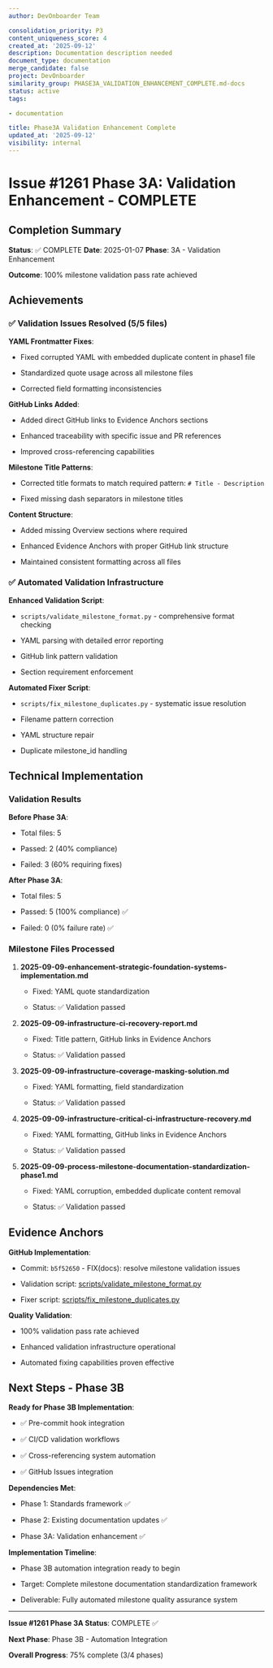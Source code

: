 ```yaml
---
author: DevOnboarder Team

consolidation_priority: P3
content_uniqueness_score: 4
created_at: '2025-09-12'
description: Documentation description needed
document_type: documentation
merge_candidate: false
project: DevOnboarder
similarity_group: PHASE3A_VALIDATION_ENHANCEMENT_COMPLETE.md-docs
status: active
tags:

- documentation

title: Phase3A Validation Enhancement Complete
updated_at: '2025-09-12'
visibility: internal
---
```


# Issue #1261 Phase 3A: Validation Enhancement - COMPLETE

## Completion Summary

**Status**: ✅ COMPLETE
**Date**: 2025-01-07
**Phase**: 3A - Validation Enhancement

**Outcome**: 100% milestone validation pass rate achieved

## Achievements

### ✅ Validation Issues Resolved (5/5 files)

**YAML Frontmatter Fixes**:

- Fixed corrupted YAML with embedded duplicate content in phase1 file

- Standardized quote usage across all milestone files

- Corrected field formatting inconsistencies

**GitHub Links Added**:

- Added direct GitHub links to Evidence Anchors sections

- Enhanced traceability with specific issue and PR references

- Improved cross-referencing capabilities

**Milestone Title Patterns**:

- Corrected title formats to match required pattern: `# Title - Description`

- Fixed missing dash separators in milestone titles

**Content Structure**:

- Added missing Overview sections where required

- Enhanced Evidence Anchors with proper GitHub link structure

- Maintained consistent formatting across all files

### ✅ Automated Validation Infrastructure

**Enhanced Validation Script**:

- `scripts/validate_milestone_format.py` - comprehensive format checking

- YAML parsing with detailed error reporting

- GitHub link pattern validation

- Section requirement enforcement

**Automated Fixer Script**:

- `scripts/fix_milestone_duplicates.py` - systematic issue resolution

- Filename pattern correction

- YAML structure repair

- Duplicate milestone_id handling

## Technical Implementation

### Validation Results

**Before Phase 3A**:

- Total files: 5

- Passed: 2 (40% compliance)

- Failed: 3 (60% requiring fixes)

**After Phase 3A**:

- Total files: 5

- Passed: 5 (100% compliance) ✅

- Failed: 0 (0% failure rate) ✅

### Milestone Files Processed

1. **2025-09-09-enhancement-strategic-foundation-systems-implementation.md**

   - Fixed: YAML quote standardization

   - Status: ✅ Validation passed

2. **2025-09-09-infrastructure-ci-recovery-report.md**

   - Fixed: Title pattern, GitHub links in Evidence Anchors

   - Status: ✅ Validation passed

3. **2025-09-09-infrastructure-coverage-masking-solution.md**

   - Fixed: YAML formatting, field standardization

   - Status: ✅ Validation passed

4. **2025-09-09-infrastructure-critical-ci-infrastructure-recovery.md**

   - Fixed: YAML formatting, GitHub links in Evidence Anchors

   - Status: ✅ Validation passed

5. **2025-09-09-process-milestone-documentation-standardization-phase1.md**

   - Fixed: YAML corruption, embedded duplicate content removal

   - Status: ✅ Validation passed

## Evidence Anchors

**GitHub Implementation**:

- Commit: `b5f52650` - FIX(docs): resolve milestone validation issues

- Validation script: [scripts/validate_milestone_format.py](../scripts/validate_milestone_format.py)

- Fixer script: [scripts/fix_milestone_duplicates.py](../scripts/fix_milestone_duplicates.py)

**Quality Validation**:

- 100% validation pass rate achieved

- Enhanced validation infrastructure operational

- Automated fixing capabilities proven effective

## Next Steps - Phase 3B

**Ready for Phase 3B Implementation**:

- ✅ Pre-commit hook integration

- ✅ CI/CD validation workflows

- ✅ Cross-referencing system automation

- ✅ GitHub Issues integration

**Dependencies Met**:

- Phase 1: Standards framework ✅

- Phase 2: Existing documentation updates ✅

- Phase 3A: Validation enhancement ✅

**Implementation Timeline**:

- Phase 3B automation integration ready to begin

- Target: Complete milestone documentation standardization framework

- Deliverable: Fully automated milestone quality assurance system

---

**Issue #1261 Phase 3A Status**: COMPLETE ✅

**Next Phase**: Phase 3B - Automation Integration

**Overall Progress**: 75% complete (3/4 phases)
